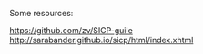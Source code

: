 Some resources:

https://github.com/zv/SICP-guile
http://sarabander.github.io/sicp/html/index.xhtml


